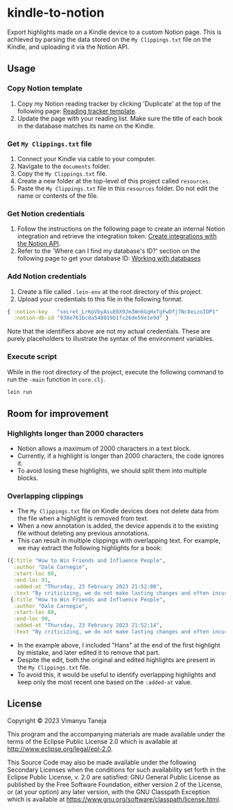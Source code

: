 # kindle-to-notion

Export highlights made on a Kindle device to a custom Notion page. This is achieved by parsing the data stored on the `My Clippings.txt` file on the Kindle, and uploading it via the Notion API.

## Usage

### Copy Notion template

1. Copy my Notion reading tracker by clicking 'Duplicate' at the top of the following page: [Reading tracker template](https://vimanyu.notion.site/f9fba4fe37f54ed098dbbfe7c6d15878?v=9ccb4031b1684449a8361b150a561d30).
2. Update the page with your reading list. Make sure the title of each book in the database matches its name on the Kindle.

### Get `My Clippings.txt` file

1. Connect your Kindle via cable to your computer.
2. Navigate to the `documents` folder.
3. Copy the `My Clippings.txt` file.
4. Create a new folder at the top-level of this project called `resources`.
5. Paste the `My Clippings.txt` file in this `resources` folder. Do not edit the name or contents of the file.

### Get Notion credentials

1. Follow the instructions on the following page to create an internal Notion integration and retrieve the integration token: [Create integrations with the Notion API](https://www.notion.so/help/create-integrations-with-the-notion-api#create-an-internal-integration).
2. Refer to the 'Where can I find my database's ID?' section on the following page to get your database ID: [Working with databases](https://developers.notion.com/docs/working-with-databases#adding-pages-to-a-database)

### Add Notion credentials

1. Create a file called `.lein-env` at the root directory of this project.
2. Upload your credentials to this file in the following format.

```clojure
{ :notion-key   "secret_LrKpVbyAsuE0X9Jm3Wn6GqHxTgFwDfj7Nc8eizoIOP1"
  :notion-db-id "938e761bc8a548019b1fc26de59e1e9d" }
```

Note that the identifiers above are not my actual credentials. These are purely placeholders to illustrate the syntax of the environment variables.

### Execute script

While in the root directory of the project, execute the following command to run the `-main` function in `core.clj`.

```zsh
lein run
```

## Room for improvement

### Highlights longer than 2000 characters

- Notion allows a maximum of 2000 characters in a text block.
- Currently, if a highlight is longer than 2000 characters, the code ignores it.
- To avoid losing these highlights, we should split them into multiple blocks.

### Overlapping clippings

- The `My Clippings.txt` file on Kindle devices does not delete data from the file when a highlight is removed from text.
- When a new annotation is added, the device appends it to the existing file without deleting any previous annotations.
- This can result in multiple clippings with overlapping text. For example, we may extract the following highlights for a book:

```clojure
({:title "How to Win Friends and Influence People",
  :author "Dale Carnegie",
  :start-loc 88,
  :end-loc 91,
  :added-at "Thursday, 23 February 2023 21:52:00",
  :text "By criticizing, we do not make lasting changes and often incur resentment. Hans"}
 {:title "How to Win Friends and Influence People",
  :author "Dale Carnegie",
  :start-loc 88,
  :end-loc 90,
  :added-at "Thursday, 23 February 2023 21:52:14",
  :text "By criticizing, we do not make lasting changes and often incur resentment."})
```

- In the example above, I included "Hans" at the end of the first highlight by mistake, and later edited it to remove that part.
- Despite the edit, both the original and edited highlights are present in the `My Clippings.txt` file.
- To avoid this, it would be useful to identify overlapping highlights and keep only the most recent one based on the `:added-at` value.

## License

Copyright © 2023 Vimanyu Taneja

This program and the accompanying materials are made available under the
terms of the Eclipse Public License 2.0 which is available at
http://www.eclipse.org/legal/epl-2.0.

This Source Code may also be made available under the following Secondary
Licenses when the conditions for such availability set forth in the Eclipse
Public License, v. 2.0 are satisfied: GNU General Public License as published by
the Free Software Foundation, either version 2 of the License, or (at your
option) any later version, with the GNU Classpath Exception which is available
at https://www.gnu.org/software/classpath/license.html.
